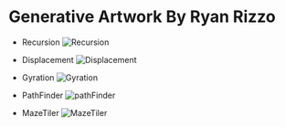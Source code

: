 # Generative Artwork By Ryan Rizzo

- Recursion
![Recursion](https://user-images.githubusercontent.com/89487878/211170807-87010a59-c3f1-4d3a-9496-cac70132ad0f.jpeg)

- Displacement
![Displacement](https://user-images.githubusercontent.com/89487878/211170813-e46dcbb6-8c3e-4145-9dbb-fc1e6dd71ef7.jpeg)

- Gyration
![Gyration](https://user-images.githubusercontent.com/89487878/211170819-e3e1192e-61ac-4d7d-ace3-ca8a68ea8edd.jpeg)

- PathFinder
![pathFinder](https://user-images.githubusercontent.com/89487878/211170825-0eb521ec-36ee-4f8f-b096-5ff08e66a942.jpeg)

- MazeTiler
![MazeTiler](https://user-images.githubusercontent.com/89487878/211170829-17566f65-9bc7-4bd7-922a-abeb5fdf5a43.jpeg)
